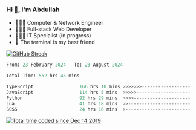 <h3>Hi 👋, I'm Abdullah</h3>

- 👷🏼‍♂️ Computer & Network Engineer
- 👨🏻‍💻 Full-stack Web Developer
- 👨🏻‍💻 IT Specialist (in progress)
- 🖤 The terminal is my best friend

[![GitHub Streak](https://streak-stats.demolab.com?user=al3bad&theme=transparent&date_format=j%20M%5B%20Y%5D)](https://git.io/streak-stats)

<!--START_SECTION:waka-->

```python
From: 23 February 2024 - To: 23 August 2024

Total Time: 552 hrs 46 mins

TypeScript                 166 hrs 10 mins >>>>>>>------------------   29.93 %
JavaScript                 114 hrs 5 mins  >>>>>--------------------   20.55 %
Python                     92 hrs 29 mins  >>>>---------------------   16.66 %
Lua                        41 hrs 18 mins  >>-----------------------   07.44 %
SCSS                       24 hrs 16 mins  >------------------------   04.37 %
```

<!--END_SECTION:waka-->

<p>
  <a href="https://wakatime.com/@ce2a2aac-0d6b-4d65-b864-8a4bcaf12967"><img src="https://wakatime.com/badge/user/ce2a2aac-0d6b-4d65-b864-8a4bcaf12967.svg" alt="Total time coded since Dec 14 2019" /></a>
</p>
